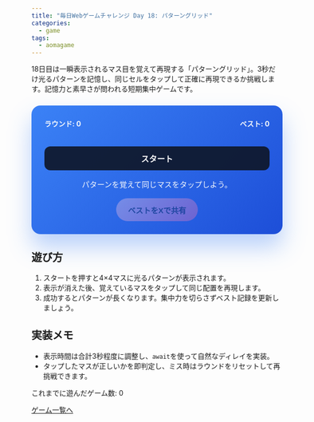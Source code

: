 ```yaml
---
title: "毎日Webゲームチャレンジ Day 18: パターングリッド"
categories:
  - game
tags:
  - aomagame
---
```


18日目は一瞬表示されるマス目を覚えて再現する「パターングリッド」。3秒だけ光るパターンを記憶し、同じセルをタップして正確に再現できるか挑戦します。記憶力と素早さが問われる短期集中ゲームです。

<style>
#pattern-grid-game {
  max-width: 480px;
  margin: 24px auto;
  padding: 26px;
  border-radius: 18px;
  background: linear-gradient(135deg, #3b82f6, #1d4ed8);
  color: #f8fafc;
  box-shadow: 0 26px 46px rgba(59, 130, 246, 0.35);
  text-align: center;
  font-family: "Inter", "Hiragino Kaku Gothic ProN", sans-serif;
}
#pattern-grid-game .hud {
  display: flex;
  justify-content: space-between;
  gap: 12px;
  flex-wrap: wrap;
  font-weight: 700;
  margin-bottom: 18px;
}
#pattern-grid-game .grid {
  display: grid;
  grid-template-columns: repeat(4, minmax(60px, 1fr));
  gap: 10px;
  margin: 0 auto 18px;
  width: min(92vw, 320px);
}
#pattern-grid-game button.cell {
  border: none;
  border-radius: 14px;
  padding-top: 100%;
  position: relative;
  background: rgba(15, 23, 42, 0.12);
  transition: transform 0.12s ease, box-shadow 0.12s ease, background 0.12s ease;
  cursor: pointer;
}
#pattern-grid-game button.cell.active {
  background: rgba(248, 250, 252, 0.9);
  box-shadow: 0 16px 28px rgba(15, 23, 42, 0.25);
}
#pattern-grid-game button.cell.correct {
  background: rgba(34, 197, 94, 0.6);
}
#pattern-grid-game button.cell.wrong {
  background: rgba(248, 113, 113, 0.6);
}
#pattern-grid-game .start {
  width: 100%;
  border: none;
  border-radius: 12px;
  padding: 12px 18px;
  font-size: 1rem;
  font-weight: 700;
  background: rgba(15, 23, 42, 0.92);
  color: #fff;
  cursor: pointer;
  transition: transform 0.12s ease, box-shadow 0.12s ease;
}
#pattern-grid-game .start:hover:not(:disabled) {
  transform: translateY(-1px);
  box-shadow: 0 18px 34px rgba(15, 23, 42, 0.35);
}
#pattern-grid-game .start:disabled {
  opacity: 0.35;
  cursor: not-allowed;
  box-shadow: none;
}
#pattern-grid-game .log {
  margin-top: 16px;
  font-size: 0.95rem;
}
#pattern-grid-game .actions {
  margin-top: 18px;
  display: flex;
  justify-content: center;
}
#pattern-grid-game .share-button {
  border: none;
  border-radius: 9999px;
  padding: 12px 24px;
  font-size: 0.95rem;
  font-weight: 700;
  background: linear-gradient(135deg, #fbcfe8, #f472b6);
  color: #0f172a;
  cursor: pointer;
  box-shadow: 0 18px 36px rgba(244, 114, 182, 0.35);
  transition: transform 0.12s ease, box-shadow 0.12s ease, opacity 0.12s ease;
}
#pattern-grid-game .share-button:hover:not(:disabled) {
  transform: translateY(-1px);
  box-shadow: 0 22px 40px rgba(244, 114, 182, 0.45);
}
#pattern-grid-game .share-button:disabled {
  opacity: 0.35;
  cursor: not-allowed;
  box-shadow: none;
}
</style>

<div id="pattern-grid-game">
  <div class="hud">
    <span class="round">ラウンド: 0</span>
    <span class="best">ベスト: 0</span>
  </div>
  <div class="grid"></div>
  <button type="button" class="start">スタート</button>
  <p class="log">パターンを覚えて同じマスをタップしよう。</p>
  <div class="actions">
    <button type="button" class="share-button" disabled>ベストをXで共有</button>
  </div>
</div>

<script>
(() => {
  const root = document.getElementById('pattern-grid-game');
  if (!root) {
    return;
  }

  const gridEl = root.querySelector('.grid');
  const startButton = root.querySelector('.start');
  const roundEl = root.querySelector('.round');
  const bestEl = root.querySelector('.best');
  const logEl = root.querySelector('.log');
  const shareButton = root.querySelector('.share-button');
  const getPlayCountEl = () => document.querySelector('[data-aomagame-play-count]');

  const storageKey = 'aomagame:best:pattern-grid';
  const playedKey = 'aomagame:played:pattern-grid';

  let pattern = [];
  let selected = new Set();
  let accepting = false;
  let bestRound = 0;
  let storageAvailable = false;
  let sequenceLength = 1;
  let currentRound = 0;

  const updatePlayCount = () => {
    const counterEl = getPlayCountEl();
    if (!counterEl) {
      return;
    }
    try {
      let total = 0;
      for (let i = 0; i < localStorage.length; i += 1) {
        const key = localStorage.key(i);
        if (typeof key !== 'string' || !key.startsWith('aomagame:played:')) {
          continue;
        }
        const value = Number.parseInt(localStorage.getItem(key) ?? '0', 10);
        if (!Number.isNaN(value) && value > 0) {
          total += 1;
        }
      }
      counterEl.textContent = total;
    } catch (error) {
      counterEl.textContent = '0';
    }
  };

  const markPlayed = () => {
    if (!storageAvailable) {
      return;
    }
    try {
      const current = Number.parseInt(localStorage.getItem(playedKey) ?? '0', 10);
      const next = Number.isNaN(current) ? 1 : current + 1;
      localStorage.setItem(playedKey, String(next));
    } catch (error) {
      return;
    }
    updatePlayCount();
  };

  const detectStorage = () => {
    try {
      const testKey = `${storageKey}-test`;
      localStorage.setItem(testKey, '1');
      localStorage.removeItem(testKey);
      storageAvailable = true;
    } catch (error) {
      storageAvailable = false;
    }
  };

  const loadBest = () => {
    if (!storageAvailable) {
      return;
    }
    const stored = localStorage.getItem(storageKey);
    if (stored) {
      const value = Number.parseInt(stored, 10);
      if (!Number.isNaN(value) && value > 0) {
        bestRound = value;
        shareButton.disabled = false;
      }
    }
    updateHud();
  };

  const saveBest = () => {
    if (!storageAvailable || bestRound <= 0) {
      return;
    }
    localStorage.setItem(storageKey, String(bestRound));
  };

  const updateHud = () => {
    roundEl.textContent = `ラウンド: ${currentRound}`;
    bestEl.textContent = `ベスト: ${bestRound}`;
    shareButton.disabled = bestRound <= 0;
  };

  const buildGrid = () => {
    gridEl.innerHTML = '';
    for (let i = 0; i < 16; i += 1) {
      const cell = document.createElement('button');
      cell.type = 'button';
      cell.className = 'cell';
      cell.dataset.index = String(i);
      gridEl.appendChild(cell);
    }
  };

  const shuffle = (array) => {
    for (let i = array.length - 1; i > 0; i -= 1) {
      const j = Math.floor(Math.random() * (i + 1));
      [array[i], array[j]] = [array[j], array[i]];
    }
    return array;
  };

  const flashPattern = async () => {
    accepting = false;
    startButton.disabled = true;
    logEl.textContent = 'パターンを暗記してください…';
    const cells = Array.from(gridEl.children);
    for (const index of pattern) {
      const cell = cells[index];
      cell.classList.add('active');
      await new Promise((resolve) => setTimeout(resolve, 450));
      cell.classList.remove('active');
      await new Promise((resolve) => setTimeout(resolve, 150));
    }
    accepting = true;
    selected.clear();
    logEl.textContent = '同じマスをタップして再現！';
  };

  const startRound = async () => {
    const indices = shuffle(Array.from({ length: 16 }, (_, idx) => idx));
    pattern = indices.slice(0, sequenceLength);
    currentRound = pattern.length;
    updateHud();
    startButton.textContent = 'プレイ中';
    await flashPattern();
  };

  gridEl.addEventListener('click', (event) => {
    const target = event.target;
    if (!(target instanceof HTMLElement) || !target.matches('.cell')) {
      return;
    }
    if (!accepting) {
      return;
    }
    const index = Number(target.dataset.index);
    if (selected.has(index)) {
      return;
    }
    selected.add(index);
    target.classList.add('active');
    if (!pattern.includes(index)) {
      logEl.textContent = '残念…間違えました。最初から挑戦！';
      accepting = false;
      startButton.disabled = false;
      startButton.textContent = 'リトライ';
      pattern = [];
      sequenceLength = 1;
      currentRound = 0;
      updateHud();
      return;
    }
    if (selected.size === new Set(pattern).size) {
      const roundSize = pattern.length;
      pattern = [];
      if (roundSize > bestRound) {
        bestRound = roundSize;
        saveBest();
        shareButton.disabled = false;
      }
      sequenceLength = roundSize + 1;
      currentRound = roundSize;
      logEl.textContent = '成功！さらに難しいパターンに挑戦しよう。';
      startButton.disabled = false;
      startButton.textContent = '次のラウンド';
      updateHud();
    }
  });

  startButton.addEventListener('click', async () => {
    markPlayed();
    buildGrid();
    if (startButton.textContent !== '次のラウンド') {
      sequenceLength = 1;
    }
    pattern = [];
    selected.clear();
    await startRound();
  });

  if (shareButton) {
    shareButton.addEventListener('click', (event) => {
      event.preventDefault();
      if (bestRound <= 0) {
        return;
      }
      const text = `パターングリッドで最大 ${bestRound} マスを記憶！ #aomagame`;
      const shareUrl = new URL('https://twitter.com/intent/tweet');
      shareUrl.searchParams.set('text', text);
      shareUrl.searchParams.set('url', window.location.href);
      window.open(shareUrl.toString(), '_blank', 'noopener');
    });
  }

  detectStorage();
  loadBest();
  if (document.readyState === 'loading') {
    document.addEventListener('DOMContentLoaded', updatePlayCount, { once: true });
  } else {
    updatePlayCount();
  }
  buildGrid();
  updateHud();
})();
</script>

## 遊び方
1. スタートを押すと4×4マスに光るパターンが表示されます。
2. 表示が消えた後、覚えているマスをタップして同じ配置を再現します。
3. 成功するとパターンが長くなります。集中力を切らさずベスト記録を更新しましょう。

## 実装メモ
- 表示時間は合計3秒程度に調整し、`await`を使って自然なディレイを実装。
- タップしたマスが正しいかを即判定し、ミス時はラウンドをリセットして再挑戦できます。

<p class="game-progress">これまでに遊んだゲーム数: <span data-aomagame-play-count>0</span></p>
<p class="game-link"><a href="{{ "/tags/#aomagame" | relative_url }}">ゲーム一覧へ</a></p>
